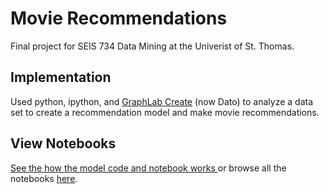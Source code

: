# Movie Recommendations
Final project for SEIS 734 Data Mining at the Univerist of St. Thomas.

## Implementation
Used python, ipython, and [GraphLab Create](https://dato.com/) (now Dato) to analyze a data set to create a recommendation model and make movie recommendations.

## View Notebooks
[See the how the model code and notebook works ](http://nbviewer.ipython.org/github/rshurts/movie-recommendations/blob/master/Model%20Creation.ipynb) or browse all the notebooks [here](http://nbviewer.ipython.org/github/rshurts/movie-recommendations/tree/master/).
